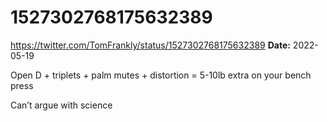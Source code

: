 # 1527302768175632389
https://twitter.com/TomFrankly/status/1527302768175632389
**Date:** 2022-05-19

Open D + triplets + palm mutes + distortion = 5-10lb extra on your bench press

Can’t argue with science
